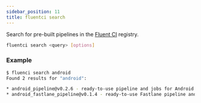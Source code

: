 ```yaml
---
sidebar_position: 11
title: fluentci search
---
```


Search for pre-built pipelines in the [Fluent CI](https://fluentci.io/) registry.

```bash
fluentci search <query> [options]
```

### Example

```sh
$ fluenci search android
Found 2 results for "android":

* android_pipeline@v0.2.6 - ready-to-use pipeline and jobs for Android projects
* android_fastlane_pipeline@v0.1.4 - ready-to-use Fastlane pipeline and jobs for Android (React Native) projects.
```